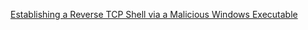 [Establishing a Reverse TCP Shell via a Malicious Windows Executable](https://github.com/sapan322/Raman-Cybersecurity-Portfolio/blob/main/Malware%20Development%20%26%20Analysis/Malware%20Development/Reverse_shell.md) 
